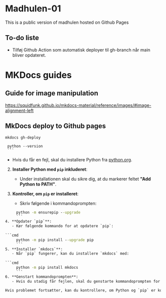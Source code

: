 # Madhulen-01
This is a public version of madhulen hosted on Github Pages

## To-do liste

- Tilføj Github Action som automatisk deployer til gh-branch når main bliver opdateret.

# MKDocs guides
## Guide for image manipulation 
https://squidfunk.github.io/mkdocs-material/reference/images/#image-alignment-left

## MkDocs deploy to Github pages

```
mkdocs gh-deploy
```

     python --version
     ```
   - Hvis du får en fejl, skal du installere Python fra [python.org](https://www.python.org/downloads/).

2. **Installer Python med `pip` inkluderet**:
   - Under installationen skal du sikre dig, at du markerer feltet **"Add Python to PATH"**.

3. **Kontroller, om `pip` er installeret**:
   - Skriv følgende i kommandoprompten:
     
```cmd
     python -m ensurepip --upgrade
     ```
4. **Opdater `pip`**:
   - Kør følgende kommando for at opdatere `pip`:
     
```cmd
     python -m pip install --upgrade pip
     ```
5. **Installer `mkdocs`**:
   - Når `pip` fungerer, kan du installere `mkdocs` med:
     
```cmd
     python -m pip install mkdocs
     ```
6. **Genstart kommandoprompten**:
   - Hvis du stadig får fejlen, skal du genstarte kommandoprompten for at sikre, at ændringerne i PATH er anvendt.

Hvis problemet fortsætter, kan du kontrollere, om Python og `pip` er korrekt tilføjet til PATH ved at følge denne guide: [Using Python on Windows](https://docs.python.org/3/using/windows.html).